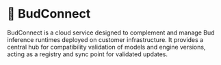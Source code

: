 # 🥷 BudConnect


BudConnect is a cloud service designed to complement and manage Bud inference runtimes deployed on customer infrastructure. It provides a central hub for compatibility validation of models and engine versions, acting as a registry and sync point for validated updates.



